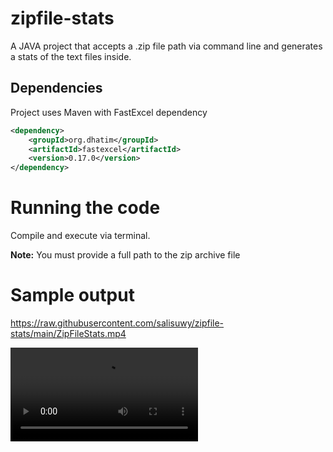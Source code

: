 # zipfile-stats
A JAVA project that accepts a .zip file path via command line and generates a stats of the text files inside.

## Dependencies
Project uses Maven with FastExcel dependency
```xml
<dependency>
    <groupId>org.dhatim</groupId>
    <artifactId>fastexcel</artifactId>
    <version>0.17.0</version>
</dependency>
```

# Running the code
Compile and execute via terminal. 

**Note:** You must provide a full path to the zip archive file

# Sample output

https://raw.githubusercontent.com/salisuwy/zipfile-stats/main/ZipFileStats.mp4

<video controls src="https://raw.githubusercontent.com/salisuwy/zipfile-stats/main/ZipFileStats.mp4" title="Title"></video>

